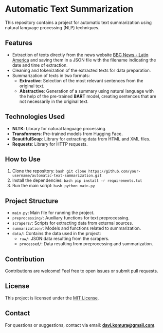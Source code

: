 # Automatic Text Summarization

This repository contains a project for automatic text summarization using natural language processing (NLP) techniques.

## Features

- Extraction of texts directly from the news website [BBC News - Latin America](https://www.bbc.com/news/world/latin_america) and saving them in a JSON file with the filename indicating the date and time of extraction.
- Cleaning and tokenization of the extracted texts for data preparation.
- Summarization of texts in two formats:
    - **Extractive**: Selection of the most relevant sentences from the original text.
    - **Abstractive**: Generation of a summary using natural language with the help of the pre-trained **BART** model, creating sentences that are not necessarily in the original text.

## Technologies Used

- **NLTK**: Library for natural language processing.
- **Transformers**: Pre-trained models from Hugging Face.
- **BeautifulSoup**: Library for extracting data from HTML and XML files.
- **Requests**: Library for HTTP requests.

## How to Use

1. Clone the repository:
        ```bash
        git clone https://github.com/your-username/automatic-text-summarization.git
        ```
2. Install the dependencies:
        ```bash
        pip install -r requirements.txt
        ```
3. Run the main script:
        ```bash
        python main.py
        ```

## Project Structure

- `main.py`: Main file for running the project.
- `preprocessing/`: Auxiliary functions for text preprocessing.
- `scrapers/`: Scripts for extracting data from external sources.
- `summarization/`: Models and functions related to summarization.
- `data/`: Contains the data used in the project:
    - `raw/`: JSON data resulting from the scrapers.
    - `processed/`: Data resulting from preprocessing and summarization.

## Contribution

Contributions are welcome! Feel free to open issues or submit pull requests.

## License

This project is licensed under the [MIT License](LICENSE).

## Contact

For questions or suggestions, contact via email: **davi.komura@gmail.com**.
